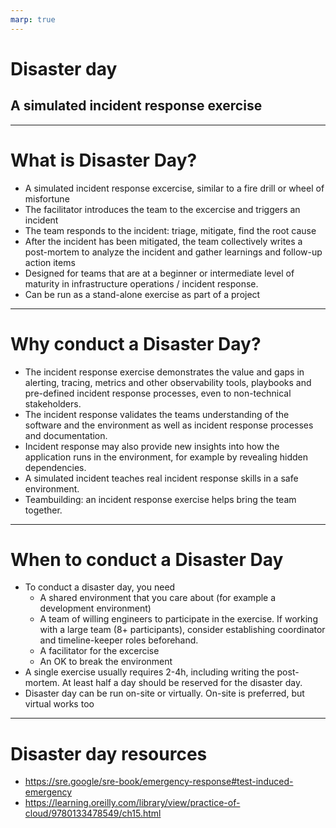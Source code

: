 ```yaml
---
marp: true
---
```



# Disaster day

## A simulated incident response exercise

---

# What is Disaster Day?

- A simulated incident response excercise, similar to a fire drill or wheel of misfortune
- The facilitator introduces the team to the excercise and triggers an incident
- The team responds to the incident: triage, mitigate, find the root cause
- After the incident has been mitigated, the team collectively writes a post-mortem to analyze the incident and gather learnings and follow-up action items
- Designed for teams that are at a beginner or intermediate level of maturity in infrastructure operations / incident response.
- Can be run as a stand-alone exercise as part of a project

---

# Why conduct a Disaster Day?

- The incident response exercise demonstrates the value and gaps in alerting, tracing, metrics and other observability tools, playbooks and pre-defined incident response processes, even to non-technical stakeholders.
- The incident response validates the teams understanding of the software and the environment as well as incident response processes and documentation.
- Incident response may also provide new insights into how the application runs in the environment, for example by revealing hidden dependencies.
- A simulated incident teaches real incident response skills in a safe environment.
- Teambuilding: an incident response exercise helps bring the team together.
---

# When to conduct a Disaster Day

- To conduct a disaster day, you need
  - A shared environment that you care about (for example a development environment)
  - A team of willing engineers to participate in the exercise. If working with a large team (8+ participants), consider establishing coordinator and timeline-keeper roles beforehand.
  - A facilitator for the excercise
  - An OK to break the environment
- A single exercise usually requires 2-4h, including writing the post-mortem. At least half a day should be reserved for the disaster day.
- Disaster day can be run on-site or virtually. On-site is preferred, but virtual works too

---

# Disaster day resources

- https://sre.google/sre-book/emergency-response#test-induced-emergency
- https://learning.oreilly.com/library/view/practice-of-cloud/9780133478549/ch15.html

